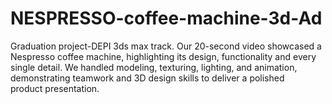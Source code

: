 # NESPRESSO-coffee-machine-3d-Ad
Graduation project-DEPI 3ds max track. Our 20-second video showcased a Nespresso coffee machine, highlighting its design,  functionality and every single detail. We handled modeling, texturing, lighting, and animation, demonstrating teamwork and 3D design skills to deliver a polished product presentation.
